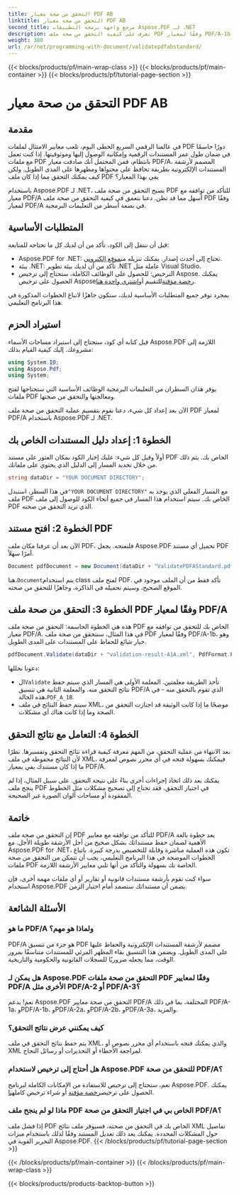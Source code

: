 ```yaml
---
title: التحقق من صحة معيار PDF AB
linktitle: التحقق من صحة معيار PDF AB
second_title: مرجع واجهة برمجة التطبيقات Aspose.PDF لـ .NET
description: تعرف على كيفية التحقق من صحة ملف PDF وفقًا لمعيار PDF/A-1b باستخدام Aspose.PDF لـ .NET في هذا البرنامج التعليمي خطوة بخطوة. تأكد من الامتثال للأرشفة طويلة الأمد.
weight: 380
url: /ar/net/programming-with-document/validatepdfabstandard/
---
```


{{< blocks/products/pf/main-wrap-class >}}
{{< blocks/products/pf/main-container >}}
{{< blocks/products/pf/tutorial-page-section >}}

# التحقق من صحة معيار PDF AB

## مقدمة

في عالمنا الرقمي السريع الخطى اليوم، تلعب معايير الامتثال لملفات PDF دورًا حاسمًا في ضمان طول عمر المستندات الرقمية وإمكانية الوصول إليها وموثوقيتها. إذا كنت تعمل مع ملفات PDF بانتظام، فمن المحتمل أنك صادفت معيار PDF/A، المصمم لأرشفة المستندات الإلكترونية بطريقة تحافظ على محتواها ومظهرها على المدى الطويل. ولكن كيف يمكنك التحقق مما إذا كان ملف PDF يفي بهذا المعيار؟

باستخدام Aspose.PDF لـ .NET، يصبح التحقق من صحة ملف PDF للتأكد من توافقه مع معيار PDF/A أسهل مما قد تظن. دعنا نتعمق في كيفية التحقق من صحة ملف PDF وفقًا لمعيار PDF/A في بضعة أسطر من التعليمات البرمجية. 


## المتطلبات الأساسية

قبل أن ننتقل إلى الكود، تأكد من أن لديك كل ما تحتاجه للمتابعة:

-  Aspose.PDF for .NET: تحتاج إلى أحدث إصدار. يمكنك تنزيله من[موقع إلكتروني](https://releases.aspose.com/pdf/net/).
- بيئة .NET: تأكد من أن لديك بيئة تطوير .NET عاملة مثل Visual Studio.
-  الترخيص: للحصول على الوظائف الكاملة، ستحتاج إلى ترخيص Aspose. يمكنك الحصول على ترخيص Aspose[رخصة مؤقتة](https://purchase.aspose.com/temporary-license/)للتقييم أو[اشتري واحدة هنا](https://purchase.aspose.com/buy).

بمجرد توفر جميع المتطلبات الأساسية لديك، ستكون جاهزًا لاتباع الخطوات المذكورة في هذا البرنامج التعليمي.

## استيراد الحزم

قبل كتابة أي كود، ستحتاج إلى استيراد مساحات الأسماء Aspose.PDF اللازمة إلى مشروعك. إليك كيفية القيام بذلك:

```csharp
using System.IO;
using Aspose.Pdf;
using System;
```

يوفر هذان السطران من التعليمات البرمجية الوظائف الأساسية التي ستحتاجها لفتح ملفات PDF ومعالجتها والتحقق من صحتها.

الآن بعد إعداد كل شيء، دعنا نقوم بتقسيم عملية التحقق من صحة ملف PDF لمعيار PDF/A باستخدام Aspose.PDF لـ .NET.

## الخطوة 1: إعداد دليل المستندات الخاص بك

أولاً وقبل كل شيء: عليك إخبار الكود بمكان العثور على مستند PDF الخاص بك. يتم ذلك من خلال تحديد المسار إلى الدليل الذي يحتوي على ملفاتك.

```csharp
string dataDir = "YOUR DOCUMENT DIRECTORY";
```

 في هذا السطر، استبدل`"YOUR DOCUMENT DIRECTORY"` مع المسار الفعلي الذي يوجد به ملف PDF الخاص بك. سيتم استخدام هذا المسار في جميع أنحاء الكود للوصول إلى ملف PDF الذي تريد التحقق من صحته.

## الخطوة 2: افتح مستند PDF

الآن بعد أن عرفنا مكان ملف PDF، فلنفتحه. يجعل Aspose.PDF تحميل أي مستند PDF أمرًا سهلاً.

```csharp
Document pdfDocument = new Document(dataDir + "ValidatePDFAStandard.pdf");
```

 هنا،`Document`يتم استخدام class لفتح ملف PDF. تأكد فقط من أن الملف موجود في الموقع الصحيح، وسيتم تحميله في الذاكرة، وجاهزًا للتحقق من صحته.

## الخطوة 3: التحقق من صحة ملف PDF وفقًا لمعيار PDF/A

هذه هي الخطوة الحاسمة: التحقق من صحة ملف PDF الخاص بك للتحقق من توافقه مع معيار PDF/A. في هذا المثال، سنتحقق من صحة ملف PDF وفقًا لمعيار PDF/A-1b، وهو خيار شائع للحفاظ على المستندات على المدى الطويل.

```csharp
pdfDocument.Validate(dataDir + "validation-result-A1A.xml", PdfFormat.PDF_A_1B);
```

دعونا نحللها:
-  ال`Validate` تأخذ الطريقة معلمتين. المعلمة الأولى هي المسار الذي سيتم حفظ نتائج التحقق منه. والمعلمة الثانية هي تنسيق PDF/A الذي تقوم بالتحقق منه - في هذه الحالة،`PDF_A_1B`.
- سيتم حفظ النتائج في ملف XML، موضحًا ما إذا كانت الوثيقة قد اجتازت التحقق من الصحة وما إذا كانت هناك أي مشكلات.

## الخطوة 4: التعامل مع نتائج التحقق

بعد الانتهاء من عملية التحقق، من المهم معرفة كيفية قراءة نتائج التحقق وتفسيرها. نظرًا لأن النتائج محفوظة في ملف XML، فيمكنك بسهولة فتحه في أي محرر نصوص لمعرفة ما إذا كان مستندك يفي بمعيار PDF/A.

يمكنك بعد ذلك اتخاذ إجراءات أخرى بناءً على نتيجة التحقق. على سبيل المثال، إذا لم ينجح ملف PDF في اجتياز التحقق، فقد تحتاج إلى تصحيح مشكلات مثل الخطوط المفقودة أو مساحات ألوان الصورة غير الصحيحة.

## خاتمة

إن التحقق من صحة ملف PDF للتأكد من توافقه مع معايير PDF/A يعد خطوة بالغة الأهمية لضمان حفظ مستنداتك بشكل صحيح من أجل الأرشفة طويلة الأجل. مع Aspose.PDF for .NET، تكون هذه العملية مباشرة وقابلة للتخصيص بدرجة كبيرة. باتباع الخطوات الموضحة في هذا البرنامج التعليمي، يجب أن تتمكن من التحقق من صحة ملفات PDF الخاصة بك بسهولة والتأكد من أنها تلبي معايير الأرشفة اللازمة.

سواء كنت تقوم بأرشفة مستندات قانونية أو تقارير أو أي ملفات مهمة أخرى، فإن استخدام Aspose.PDF يضمن أن مستنداتك ستصمد أمام اختبار الزمن.

## الأسئلة الشائعة

### ما هو PDF/A ولماذا هو مهم؟
PDF/A هو جزء من تنسيق PDF مصمم لأرشفة المستندات الإلكترونية والحفاظ عليها على المدى الطويل. ويضمن هذا التنسيق بقاء المظهر المرئي للمستندات متناسقًا بمرور الوقت، مما يجعله ضروريًا للسجلات القانونية والحكومية والتاريخية.

### هل يمكن لـ Aspose.PDF التحقق من صحة ملفات PDF وفقًا لمعايير PDF/A الأخرى مثل PDF/A-2 أو PDF/A-3؟
نعم! يدعم Aspose.PDF التحقق من صحة معايير PDF/A المختلفة، بما في ذلك PDF/A-1a، وPDF/A-1b، وPDF/A-2a، وPDF/A-2b، وPDF/A-3a، والمزيد.

### كيف يمكنني عرض نتائج التحقق؟
يتم حفظ نتائج التحقق في ملف XML، والذي يمكنك فتحه باستخدام أي محرر نصوص أو XML لمراجعة الأخطاء أو التحذيرات أو رسائل النجاح.

### هل أحتاج إلى ترخيص لاستخدام Aspose.PDF للتحقق من صحة PDF/A؟
 نعم، ستحتاج إلى ترخيص للاستفادة من الإمكانات الكاملة لبرنامج Aspose.PDF. يمكنك الحصول على ترخيص[رخصة مؤقتة](https://purchase.aspose.com/temporary-license/) أو شراء ترخيص كامل[هنا](https://purchase.aspose.com/buy).

### ماذا لو لم ينجح ملف PDF الخاص بي في اجتياز التحقق من صحة PDF/A؟
إذا فشل ملف PDF الخاص بك في التحقق من صحته، فسيوفر ملف نتائج XML تفاصيل حول المشكلات المحددة. يمكنك بعد ذلك تعديل المستند وفقًا لذلك باستخدام ميزات التحرير القوية في Aspose.PDF.
{{< /blocks/products/pf/tutorial-page-section >}}

{{< /blocks/products/pf/main-container >}}
{{< /blocks/products/pf/main-wrap-class >}}

{{< blocks/products/products-backtop-button >}}
